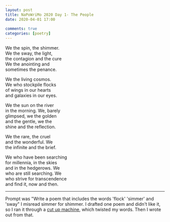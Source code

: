 ```yaml
---  
layout: post  
title: NaPoWriMo 2020 Day 1- The People  
date: 2020-04-01 17:00  
  
comments: true  
categories: [poetry]  
---  
```

We the spin, the shimmer.  
We the sway, the light,  
the contagion and the cure  
We the anointing and  
sometimes the penance.  

We the living cosmos.  
We who stockpile flocks  
of wings in our hearts  
and galaxies in our eyes.  

We the sun on the river  
in the morning. We, barely  
glimpsed, we the golden  
and the gentle, we the  
shine and the reflection.  

We the rare, the cruel  
and the wonderful. We  
the infinite and the brief.  

We who have been searching  
for millennia, in the skies  
and in the hedgerows. We  
who are still searching. We  
who strive for transcendence  
and find it, now and then.  

***  

Prompt was "Write a poem that includes the words 'flock' 'simmer' and 'sway" I misread simmer for shimmer. I drafted one poem and didn't like it, so I ran it through a <a href="http://www.languageisavirus.com/cutupmachine.php">cut up machine</a>, which twisted my words. Then I wrote out from that.  
